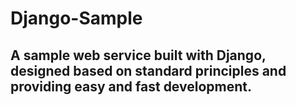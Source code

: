 # Django-Sample

## A sample web service built with **Django**, designed based on standard principles and providing easy and fast development.
